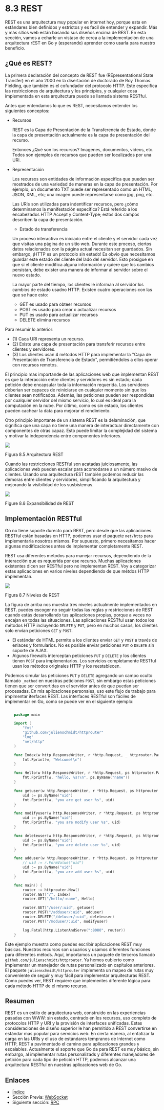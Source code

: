 # 8.3 REST

REST es una arquitectura muy popular en internet hoy, porque esta en estándares bien definidos y estrictos y es facil de entender y expandir. Más y más sitios web están basando sus diseños encima de REST. En esta sección, vamos a echarle un vistaso de cerca a la implementación de una arquitectura rEST en Go y (esperando) aprender como usarla para nuestro beneficio.

## ¿Qué es REST?

La primera declaración del concepto de REST fue (REpresentational State Transfer) en el año 2000 en la disertación de doctorado de Roy Thomas Fielding, que también es el cofundador del protocolo HTTP. Este especifica las restricciones de arquitectura y los principios, y cualquier cosa implementada en esta arquitectura puede se llamada sistema RESTful.

Antes que entendamos lo que es REST, necesitamos entender los siguientes conceptos:

- Recursos

  REST es la Capa de Presentación de la Transferencia de Estado, donde la capa de presentación actualmente es la capa de presentación del recurso.

  Entonces ¿Qué son los recursos? Imagenes, documentos, videos, etc. Todos son ejemplos de recursos que pueden ser localizados por una URI.

- Representación

  Los recursos son entidades de información específica que pueden ser mostrados de una variedad de maneras en la capa de presentación. Por ejemplo, un documento TXT puede ser representado como un HTML, JSON, XML, etc; una imagen puede representarse como jpg, png, etc.

  Las URIs son utilizadas para indentificar recursos, pero ¿cómo determinamos la manifestación específica? Está referido a los encabezados HTTP Accept y Content-Type; estos dos campos describen la capa de presentación.

  - Estado de transferencia

  Un proceso interactivo es iniciado entre el cliente y el servidor cada vez que visitas una página de un sitio web. Durante este proceso, ciertos datos relacionados con la página actual necesitan ser guardados. Sin embargo, ¡HTTP es un protocolo sin estado! Es obvio que necesitamos guardar este estado del cliente del lado del servidor. Esto prosigue en que si el cliente modifica alguna información y quiere que los cambios persistan, debe exister una manera de informar al servidor sobre el nuevo estado.

  La mayor parte del tiempo, los clientes le informan al servidor los cambios de estado usadno HTTP. Existen cuatro operaciones con las que se hace esto:

  - GET es usado para obteer recursos
  - POST es usado para crear o actualizar recursos
  - PUT es usado para actualizar recursos
  - DELETE elimina recursos

Para resumir lo anterior:

- (1) Caca URI representa un recurso.
- (2) Existe una capa de presentación para transferir recursos entre clientes y servidores.
- (3) Los clientes usan 4 métodos HTTP para implementar la "Capa de Presentación de Transferencia de Estado", permitiéndoles a ellos operar con recursos remotos.

El principio mas importande de las aplicaciones web que implementan REST es que la interacción entre clientes y servidores es sin estado; cada petición debe encapsular toda la información requerida. Los servidores deberían ser capaces de reiniciarse en cualquier momento sin que los clientes sean notificados. Además, las peticiones pueden ser respondidas por cualquier servidor del mismo servicio, lo cual es ideal para la computación en la nube. Por último, como es sin estado, los clientes pueden cachear la data para mejorar el rendimiento.

Otro principio importante de un sistema REST es la delaminación, que significa que una capa no tiene una manera de interactuar directamente con componentes de otras capaz. Esto puede limitar la complejidad del sistema y motivar la independencia entre componentes inferiores.

![](images/8.3.rest2.png?raw=true)

Figura 8.5 Arquitectura REST

Cuando las restricciones RESTful son acatadas juiciosamente, las aplicaciones web pueden escalar para acomodarse a un número masivo de clientes. Usando una arquitectura rEST también podemos reducir las demoras entre clientes y servidores, simplificando la arquitectura y mejorando la visibilidad de los susbistemas.

![](images/8.3.rest.png?raw=true)

Figure 8.6 Expansibilidad de REST

## Implementación RESTful

Go no tiene soporte durecto para REST, pero desde que las aplicaciones RESTful están basadas en HTTP, podemos usar el paquete `net/http` para implementarla nosotros mismos. Por supuesto, primero necesitamos hacer algunas modificaciones antes de implementar completamente REST.

REST usa diferentes métodos para manejar recursos, dependiendo de la interacción que es requerida por ese recurso. Muchas aplicaciones existentes dicen ser RESTful pero no implementan REST. Voy a categorizar estas aplicaciones en varios niveles dependiendo de que métdos HTTP implementan.

![](images/8.3.rest3.png?raw=true)

Figura 8.7 Niveles de REST

La figura de arriba nos muestra tres niveles actualmente implementados en REST. puedes escoger no seguir todas las reglas y restricciones de REST cuando estás desarrollando tus aplicaciones propias, porque a veces no encajan en todas las situaciones. Las aplicaciones RESTful usan todos los métodos HTTP incluyendo `DELETE` y `PUT`, pero en muchos casos, los clientes solo envían peticiones `GET` y `POST`.

- El estándar de HTML permite a los clientes enviar `GET` y `POST` a través de enlaces y formularios. No es posible enviar peticiones `PUT` o `DELETE` sin soporte de AJAX.
- Algunos firewalls interceptan peticiones `PUT` y `DELETE` y los clientes tienen `POST` para implementarlos. Los servicios completamente RESTful usan los métodos originales HTTP y los reestablecen.

Podemos simular las peticiones `PUT` y `DELETE` agregando un campo oculto llamado `_method` en nuestras peticiones `POST`, sin embargo estas peticiones tienen que ser convertidas en el servidor antes de que puedan ser procesadas. En mis aplicaciones personales, uso este flujo de trabajo para implmentar iterfaces REST. Las interfaces RESTful son fáciles de implementar en Go, como se puede ver en el siguiente ejemplo:

```Go

	package main

	import (
		"fmt"
		"github.com/julienschmidt/httprouter"
		"log"
		"net/http"
	)

	func Index(w http.ResponseWriter, r *http.Request, _ httprouter.Params) {
		fmt.Fprint(w, "Welcome!\n")
	}

	func Hello(w http.ResponseWriter, r *http.Request, ps httprouter.Params) {
		fmt.Fprintf(w, "hello, %s!\n", ps.ByName("name"))
	}

	func getuser(w http.ResponseWriter, r *http.Request, ps httprouter.Params) {
		uid := ps.ByName("uid")
		fmt.Fprintf(w, "you are get user %s", uid)
	}

	func modifyuser(w http.ResponseWriter, r *http.Request, ps httprouter.Params) {
		uid := ps.ByName("uid")
		fmt.Fprintf(w, "you are modify user %s", uid)
	}

	func deleteuser(w http.ResponseWriter, r *http.Request, ps httprouter.Params) {
		uid := ps.ByName("uid")
		fmt.Fprintf(w, "you are delete user %s", uid)
	}

	func adduser(w http.ResponseWriter, r *http.Request, ps httprouter.Params) {
		// uid := r.FormValue("uid")
		uid := ps.ByName("uid")
		fmt.Fprintf(w, "you are add user %s", uid)
	}

	func main() {
		router := httprouter.New()
		router.GET("/", Index)
		router.GET("/hello/:name", Hello)

		router.GET("/user/:uid", getuser)
		router.POST("/adduser/:uid", adduser)
		router.DELETE("/deluser/:uid", deleteuser)
		router.PUT("/moduser/:uid", modifyuser)

		log.Fatal(http.ListenAndServe(":8080", router))
	}

```
Este ejemplo muestra como puedes escribir aplicaciones REST muy básicas. Nuestros recursos son usuarios y usamos diferentes funciones para diferentes métods. Aquí, importamos un paquete de terceros llamado `github.com/julienschmidt/httprouter`. Ya hemos cubierto como implementar un manejador de rutas personalizado en capítulos anteriores. El paquete `julienschmidt/httprouter` implementa un mapeo de rutas muy conveniente de seguir y muy fácil para implementar arquitecturas REST. Como puedes ver, REST requiere que implementes diferente lógica para cada método HTTP de el mismo recurso.

## Resumen

REST es un estilo de arquitectura web, construido en las experiencias pasadas con WWW: sin estado, centrado en los recursos, uso completo de protocolos HTTP y URI y la provisión de interfaces unificadas. Estas consideraciones de diseño superior le han permitido a REST convertirse en estándar mas popular para servicios web. En cierta manera, al enfatizar la carga en las URIs y el uso de estándares tempranos de Internet como HTTP, REST a pavimentado el camino para aplicaciones grandes y escalables. Actualmente el soporte que Go da para REST es muy básico, sin embargo, al implementar rutas personalizads y diferentes manejadores de petición para cada tipo de petición HTTP, podemos alcanzar una arquitectura RESTful en nuestras aplicaciones web de Go.

## Enlaces

- [Índice](preface.md)
- Sección Previa: [WebSocket](08.2.md)
- Siguiente sección: [RPC](08.4.md)
